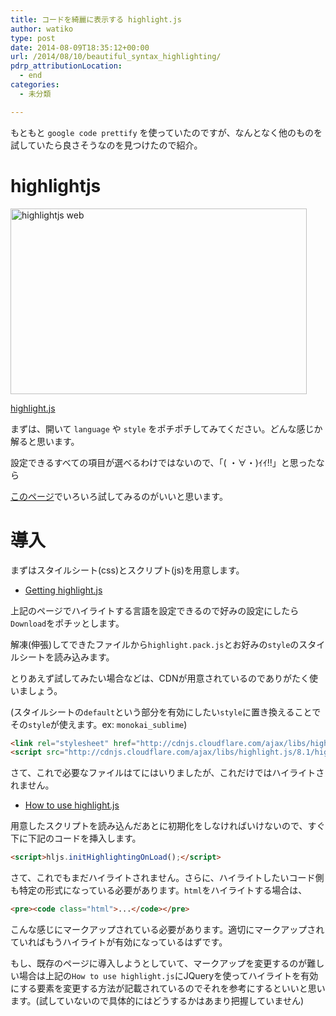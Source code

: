 ```yaml
---
title: コードを綺麗に表示する highlight.js
author: watiko
type: post
date: 2014-08-09T18:35:12+00:00
url: /2014/08/10/beautiful_syntax_highlighting/
pdrp_attributionLocation:
  - end
categories:
  - 未分類

---
```

  
もともと `google code prettify` を使っていたのですが、なんとなく他のものを試していたら良さそうなのを見つけたので紹介。

highlightjs
===========  

[<img class="alignnone size-large wp-image-239" src="/image/2014/08/7db19e046cba7d7f6cfde466011373e6-1024x642.png" alt="highlightjs web" width="474" height="297" srcset="/image/2014/08/7db19e046cba7d7f6cfde466011373e6-1024x642.png 1024w, /image/2014/08/7db19e046cba7d7f6cfde466011373e6-300x188.png 300w, /image/2014/08/7db19e046cba7d7f6cfde466011373e6.png 1034w" sizes="(max-width: 474px) 100vw, 474px" />][1]

[highlight.js](https://highlightjs.org/ "highlight.js Syntax highlighting for the Web")

まずは、開いて `language` や `style` をポチポチしてみてください。どんな感じか解ると思います。

設定できるすべての項目が選べるわけではないので、「( ・∀・)ｲｲ!!」と思ったなら
  
[このページ](https://highlightjs.org/image/test.html "live demo")でいろいろ試してみるのがいいと思います。

<!--more-->

導入
====  

まずはスタイルシート(css)とスクリプト(js)を用意します。

- [Getting highlight.js](https://highlightjs.org/download/ "Getting highlight.js")

上記のページでハイライトする言語を設定できるので好みの設定にしたら`Download`をポチッとします。
  
解凍(伸張)してできたファイルから`highlight.pack.js`とお好みの`style`のスタイルシートを読み込みます。

とりあえず試してみたい場合などは、CDNが用意されているのでありがたく使いましょう。
  
(スタイルシートの`default`という部分を有効にしたい`style`に置き換えることでその`style`が使えます。ex: `monokai_sublime`)

```html 
<link rel="stylesheet" href="http://cdnjs.cloudflare.com/ajax/libs/highlight.js/8.1/styles/default.min.css">
<script src="http://cdnjs.cloudflare.com/ajax/libs/highlight.js/8.1/highlight.min.js"></script>
```

さて、これで必要なファイルはてにはいりましたが、これだけではハイライトされません。

- [How to use highlight.js](https://highlightjs.org/usage/ "How to use highlight.js")

用意したスクリプトを読み込んだあとに初期化をしなければいけないので、すぐ下に下記のコードを挿入します。

```html
<script>hljs.initHighlightingOnLoad();</script>
```

さて、これでもまだハイライトされません。さらに、ハイライトしたいコード側も特定の形式になっている必要があります。`html`をハイライトする場合は、

```html
<pre><code class="html">...</code></pre>
```

こんな感じにマークアップされている必要があります。適切にマークアップされていればもうハイライトが有効になっているはずです。

もし、既存のページに導入しようとしていて、マークアップを変更するのが難しい場合は上記の`How to use highlight.js`にJQueryを使ってハイライトを有効にする要素を変更する方法が記載されているのでそれを参考にするといいと思います。(試していないので具体的にはどうするかはあまり把握していません)
  
[1]: https://highlightjs.org/
